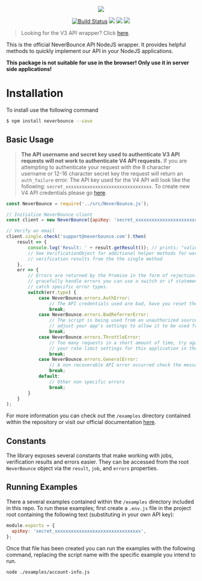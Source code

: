 <p align="center"><img src="https://neverbounce-marketing.s3.amazonaws.com/neverbounce_color_600px.png"></p>

<p align="center">
<a href="https://travis-ci.org/NeverBounce/NeverBounceApi-NodeJS"><img src="https://travis-ci.org/NeverBounce/NeverBounceApi-NodeJS.svg" alt="Build Status"></a>
<a href="https://codeclimate.com/github/NeverBounce/NeverBounceApi-NodeJS"><img src="https://codeclimate.com/github/NeverBounce/NeverBounceApi-NodeJS/badges/gpa.svg" /></a>
<a href="https://www.npmjs.com/package/neverbounce"><img src="https://img.shields.io/npm/v/neverbounce.svg" /></a>
<a href="https://www.npmjs.com/package/neverbounce"><img src="https://img.shields.io/npm/dt/neverbounce.svg" /></a>
</p>

> Looking for the V3 API wrapper? Click [here](https://github.com/NeverBounce/NeverBounceApi-NodeJS/tree/v3).

This is the official NeverBounce API NodeJS wrapper. It provides helpful methods to quickly implement our API in your NodeJS applications.

**This package is not suitable for use in the browser! Only use it in server side applications!**

Installation
===

To install use the following command

```bash
$ npm install neverbounce --save
```

Basic Usage
---

>**The API username and secret key used to authenticate V3 API requests will not work to authenticate V4 API requests.** If you are attempting to authenticate your request with the 8 character username or 12-16 character secret key the request will return an `auth_failure` error. The API key used for the V4 API will look like the following: `secret_xxxxxxxxxxxxxxxxxxxxxxxxxxxxxxxx`. To create new V4 API credentials please go [here](https://app.neverbounce.com/apps/custom-integration/new).

```js
const NeverBounce = require('../src/NeverBounce.js');

// Initialize NeverBounce client
const client = new NeverBounce({apiKey: 'secret_xxxxxxxxxxxxxxxxxxxxxxxxxxxxxxxx'});

// Verify an email
client.single.check('support@neverbounce.com').then(
    result => {
        console.log('Result: ' + result.getResult()); // prints: "valid"
        // See VerificationObject for additional helper methods for working with
        // verification results from the the single method
    },
    err => {
        // Errors are returned by the Promise in the form of rejection. To 
        // gracefully handle errors you can use a switch or if statements to 
        // catch specific error types.
        switch(err.type) {
            case NeverBounce.errors.AuthError:
                // The API credentials used are bad, have you reset them recently?
                break;
            case NeverBounce.errors.BadReferrerError:
                // The script is being used from an unauthorized source, you may need to
                // adjust your app's settings to allow it to be used from here
                break;
            case NeverBounce.errors.ThrottleError:
                // Too many requests in a short amount of time, try again shortly or adjust
                // your rate limit settings for this application in the dashboard
                break;
            case NeverBounce.errors.GeneralError:
                // A non recoverable API error occurred check the message for details
                break;
            default:
                // Other non specific errors
                break;
        }
    }
);
```

For more information you can check out the `/examples` directory contained within the repository or visit our official documentation [here](https://developers.neverbounce.com/v4.0/reference).

Constants
---

The library exposes several constants that make working with jobs, verification results and errors easier. They can be accessed from the root `NeverBounce` object via the `result`, `job`, and `errors` properties.

Running Examples
---

There a several examples contained within the `/examples` directory included in this repo. To run these examples; first create a `.env.js` file in the project root containing the following text (substituting in your own API key):

```js
module.exports = {
  apiKey: 'secret_xxxxxxxxxxxxxxxxxxxxxxxxxxxxxxxx',
};
```

Once that file has been created you can run the examples with the following command, replacing the script name with the specific example you intend to run.

```bash
node ./examples/account-info.js
```
